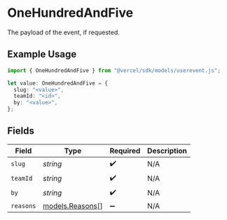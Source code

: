# OneHundredAndFive

The payload of the event, if requested.

## Example Usage

```typescript
import { OneHundredAndFive } from "@vercel/sdk/models/userevent.js";

let value: OneHundredAndFive = {
  slug: "<value>",
  teamId: "<id>",
  by: "<value>",
};
```

## Fields

| Field                                    | Type                                     | Required                                 | Description                              |
| ---------------------------------------- | ---------------------------------------- | ---------------------------------------- | ---------------------------------------- |
| `slug`                                   | *string*                                 | :heavy_check_mark:                       | N/A                                      |
| `teamId`                                 | *string*                                 | :heavy_check_mark:                       | N/A                                      |
| `by`                                     | *string*                                 | :heavy_check_mark:                       | N/A                                      |
| `reasons`                                | [models.Reasons](../models/reasons.md)[] | :heavy_minus_sign:                       | N/A                                      |